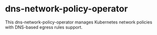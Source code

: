 # dns-network-policy-operator
This dns-network-policy-operator manages Kubernetes network policies with DNS-based egress rules support.
